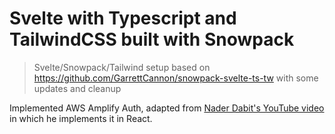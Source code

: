 # Svelte with Typescript and TailwindCSS built with Snowpack

> Svelte/Snowpack/Tailwind setup based on https://github.com/GarrettCannon/snowpack-svelte-ts-tw
> with some updates and cleanup

Implemented AWS Amplify Auth, adapted from [Nader Dabit's YouTube video](https://www.youtube.com/watch?v=JaVu-sS3ixg) in which he implements it in React.
